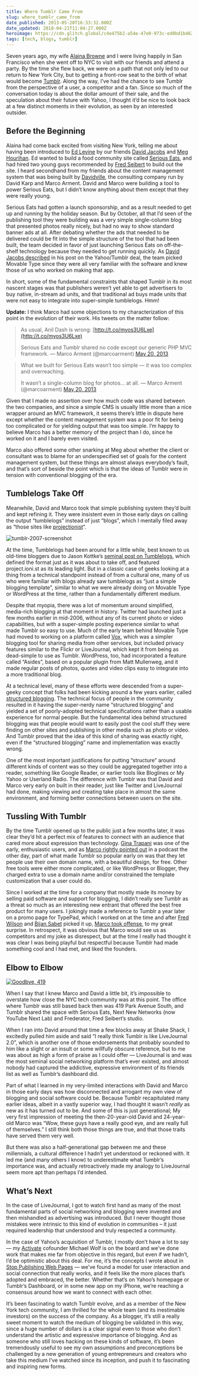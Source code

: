 ```yaml
---
title: Where Tumblr Came From
slug: where_tumblr_came_from
date_published: 2013-05-20T16:33:32.000Z
date_updated: 2018-04-21T11:04:27.000Z
heroimage: https://cdn.glitch.global/c4e475b2-a54e-47e0-973c-ed0bd1b46262/tumblr-oct-2007.png?v=1670561542680
tags: [tech, blogs, tumblr]
---
```


Seven years ago, my wife [Alaina Browne](http://alainabrowne.com/) and I were living happily in San Francisco when she went off to NYC to visit with our friends and attend a party. By the time she flew back, we were on a path that not only led to our return to New York City, but to getting a front-row seat to the birth of what would become [Tumblr](http://tumblr.com/). Along the way, I’ve had the chance to see Tumblr from the perspective of a user, a competitor and a fan. Since so much of the conversation today is about the dollar amount of their sale, and the speculation about their future with Yahoo, I thought it’d be nice to look back at a few distinct moments in their evolution, as seen by an interested outsider.

## Before the Beginning

Alaina had come back excited from visiting New York, telling me about having been introduced to [Ed Levine](http://www.seriouseats.com/about-ed-levine/) by our friends [David Jacobs](http://hello.typepad.com/) and [Meg Hourihan](http://megnut.com/). Ed wanted to build a food community site called [Serious Eats](http://seriouseats.com/), and had hired two young guys recommended by [Fred Seibert](http://fredseibert.com/) to build out the site. I heard secondhand from my friends about the content management system that was being built by [Davidville](http://www.davidville.com/), the consulting company run by David Karp and Marco Arment. David and Marco were building a tool to power Serious Eats, but I didn’t know anything about them except that they were really young.

Serious Eats had gotten a launch sponsorship, and as a result needed to get up and running by the holiday season. But by October, all that I’d seen of the publishing tool they were building was a very simple single-column blog that presented photos really nicely, but had no way to show standard banner ads at all. After debating whether the ads that needed to be delivered could be fit into the simple structure of the tool that had been built, the team decided in favor of just launching Serious Eats on off-the-shelf technology because they needed to get running quickly. As [David Jacobs described](http://hello.typepad.com/hello/2013/05/frequently-asked-questions-about-yahoos-acquisition-of-tumblr.html) in his post on the Yahoo/Tumblr deal, the team picked Movable Type since they were all very familiar with the software and knew those of us who worked on making that app.

In short, some of the fundamental constraints that shaped Tumblr in its most nascent stages was that publishers weren’t yet able to get advertisers to buy native, in-stream ad units, and that traditional ad buys made units that were not easy to integrate into super-simple tumblelogs. Hmm!

**Update:** I think Marco had some objections to my characterization of this point in the evolution of their work. His tweets on the matter follow:

> As usual, Anil Dash is wrong: [http://t.co/myos3U6Lxe](http://t.co/myos3U6Lxe)
> 
> Serious Eats and Tumblr shared no code except our generic PHP MVC framework.
> &mdash; Marco Arment (@marcoarment) [May 20, 2013](https://twitter.com/marcoarment/status/336574214805008385?ref_src=twsrc%5Etfw)

> What we built for Serious Eats wasn’t too simple — it was too complex and overreaching.
> 
> It wasn’t a single-column blog for photos… at all.
> &mdash; Marco Arment (@marcoarment) [May 20, 2013](https://twitter.com/marcoarment/status/336576028313014272?ref_src=twsrc%5Etfw)

Given that I made no assertion over how much code was shared between the two companies, and since a simple CMS is usually little more than a nice wrapper around an MVC framework, it seems there’s little in dispute here except whether the content management system was a poor fit for being too complicated or for yielding output that was too simple. I’m happy to believe Marco has a better memory of the project than I do, since he worked on it and I barely even visited.

Marco also offered some other snarking at Meg about whether the client or consultant was to blame for an underspecified set of goals for the content management system, but these things are almost always everybody’s fault, and that’s sort of beside the point which is that the ideas of Tumblr were in tension with conventional blogging of the era.

## Tumblelogs Take Off

Meanwhile, David and Marco took that simple publishing system they’d built and kept refining it. They were insistent even in those early days on calling the output “tumblelogs” instead of just “blogs”, which I mentally filed away as “those sites like [projectionist](http://project.ioni.st/)“.

![tumblr-2007-screenshot](https://cdn.glitch.global/c4e475b2-a54e-47e0-973c-ed0bd1b46262/tumblr-2007-screenshot.png?v=1670561377107 "Screenshot of Tumblr in 2007")

At the time, Tumblelogs had been around for a little while, best known to us old-time bloggers due to Jason Kottke’s [seminal post on Tumblelogs](http://kottke.org/05/10/tumblelogs), which defined the format just as it was about to take off, and featured project.ioni.st as its leading light. But in a classic case of geeks looking at a thing from a technical standpoint instead of from a cultural one, many of us who were familiar with blogs already saw tumblelogs as “just a simple blogging template”, similar to what we were already doing on Movable Type or WordPress at the time, rather than a fundamentally different medium.

Despite that myopia, there was a lot of momentum around simplified, media-rich blogging at that moment in history. Twitter had launched just a few months earlier in mid-2006, without any of its current photo or video capabilities, but with a super-simple posting experience similar to what made Tumblr so easy to use. Much of the early team behind Movable Type had moved to working on a platform called [Vox](http://en.wikipedia.org/wiki/Vox_(blogging_platform)), which was a simpler blogging tool for sharing media from other services, but included privacy features similar to the Flickr or LiveJournal, which kept it from being as dead-simple to use as Tumblr. WordPress, too, had incorporated a feature called “Asides”, based on a popular plugin from Matt Mullenweg, and it made regular posts of photos, quotes and video clips easy to integrate into a more traditional blog.

At a technical level, many of these efforts were descended from a super-geeky concept that folks had been kicking around a few years earlier, called [structured blogging](http://readwrite.com/2005/12/13/structured_blog). The technical focus of people in the community resulted in it having the super-nerdy name “structured blogging” and yielded a set of poorly-adopted technical specifications rather than a usable experience for normal people. But the fundamental idea behind structured blogging was that people would want to easily post the cool stuff they were finding on other sites and publishing in other media such as photo or video. And Tumblr proved that the idea of this kind of sharing was exactly right, even if the “structured blogging” name and implementation was exactly wrong.

One of the most important justifications for putting “structure” around different kinds of content was so they could be aggregated together into a reader, something like Google Reader, or earlier tools like Bloglines or My Yahoo or Userland Radio. The difference with Tumblr was that David and Marco very early on built in their reader, just like Twitter and LiveJournal had done, making viewing and creating take place in almost the same environment, and forming better connections between users on the site.

## Tussling With Tumblr

By the time Tumblr opened up to the public just a few months later, it was clear they’d hit a perfect mix of features to connect with an audience that cared more about expression than technology. [Gina Trapani](http://lifehacker.com/244915/geek-to-live--instant-no+overhead-blog-with-tumblr) was one of the early, enthusiastic users, and as [Marco rightly pointed out](http://www.muleradio.net/newdisruptors/20/) in a podcast the other day, part of what made Tumblr so popular early on was that they let people use their own domain name, with a beautiful design, for free. Other free tools were either more complicated, or like WordPress or Blogger, they charged extra to use a domain name and/or constrained the template customization that a user could do.

Since I worked at the time for a company that mostly made its money by selling paid software and support for blogging, I didn’t really see Tumblr as a threat so much as an interesting new entrant that offered the best free product for many users. I jokingly made a reference to Tumblr a year later on a promo page for TypePad, which I worked on at the time and after [Fred Wilson](http://fredwilson.vc/post/60278304/heres-the-thing-your-tumblr-while-clever-will) and [Bijan Sabet](http://bijansabet.com/post/60289645/heres-the-thing-your-tumblr-while-clever-will) picked it up, [Marco took offense](http://www.marco.org/2008/11/18/heres-the-thing-your-tumblr-while-clever-will), to my great surprise. In retrospect, it was obvious that Marco would see us as competitors and my joke as disrespect, but at the time I really had thought it was clear I was being playful but respectful because Tumblr had made something cool and I had met, and liked the founders.

## Elbow to Elbow

[![Goodbye, 419](http://farm2.staticflickr.com/1002/5180057331_778f0bf336_z.jpg)](http://www.flickr.com/photos/marcoarment/5180057331/)

When I say that I knew Marco and David a little bit, it’s impossible to overstate how close the NYC tech community was at this point. The office where Tumblr was still based back then was 419 Park Avenue South, and Tumblr shared the space with Serious Eats, Next New Networks (now YouTube Next Lab) and Frederator, Fred Seibert’s studio.

When I ran into David around that time a few blocks away at Shake Shack, I excitedly pulled him aside and said “I really think Tumblr is like LiveJournal 2.0”, which is another one of those endorsements that probably sounded to him like a slight or an insult or some willfully obscure reference, but to me was about as high a form of praise as I could offer — LiveJournal is and was the most seminal social networking platform that’s ever existed, and almost nobody had captured the addictive, expressive environment of its friends list as well as Tumblr’s dashboard did.

Part of what I learned in my very-limited interactions with David and Marco in those early days was how disconnected and arrogant my own view of blogging and social software could be. Because Tumblr recapitulated many earlier ideas, albeit in a vastly superior way, I had thought it wasn’t *really* as new as it has turned out to be. And some of this is just generational; My very first impression of meeting the then-20-year-old David and 24-year-old Marco was “Wow, these guys have a really good eye, and are really full of themselves.” I still think both those things are true, and that those traits have served them very well.

But there was also a half-generational gap between me and these millennials, a cultural difference I hadn’t yet understood or reckoned with. It led me (and many others I know) to underestimate what Tumblr’s importance was, and actually retroactively made my analogy to LiveJournal seem more apt than perhaps I’d intended.

## What’s Next

In the case of LiveJournal, I got to watch first hand as many of the most fundamental parts of social networking and blogging were invented and then mishandled as advertising was introduced. But I never thought those mistakes were intrinsic to this kind of evolution in communities – it just required leadership that understood and truly respected a community.

In the case of Yahoo’s acquisition of Tumblr, I mostly don’t have a lot to say — my [Activate](http://activate.com/) cofounder Michael Wolf is on the board and we’ve done work that makes me far from objective in this regard, but even if we hadn’t, I’d be optimistic about this deal. For me, it’s the concepts I wrote about in [Stop Publishing Web Pages](/2012/08/14/stop_publishing_web_pages/) — we’ve found a model for user interaction and social connection that really works, and it feels like the more places that’s adopted and embraced, the better. Whether that’s on Yahoo’s homepage or Tumblr’s Dashboard, or in some new app on my iPhone, we’re reaching a consensus around how we want to connect with each other.

It’s been fascinating to watch Tumblr evolve, and as a member of the New York tech community, I am thrilled for the whole team (and its inestimable investors) on the success of the company. As a blogger, it’s still a really sweet moment to watch the medium of blogging be validated in this way, since a huge number of dollars is a clear signal even to those who don’t understand the artistic and expressive importance of blogging. And as someone who still loves hacking on these kinds of software, it’s been tremendously useful to see my own assumptions and preconceptions be challenged by a new generation of young entrepreneurs and creators who take this medium I’ve watched since its inception, and push it to fascinating and inspiring new forms.
